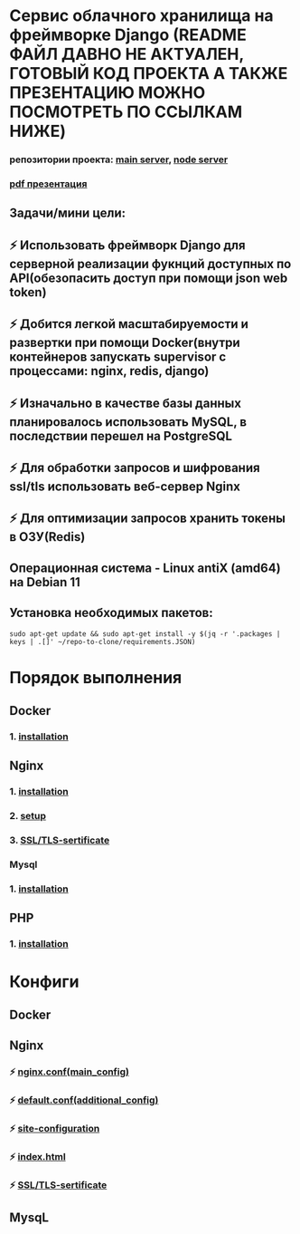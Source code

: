 # Сервис облачного хранилища на фреймворке Django (README ФАЙЛ ДАВНО НЕ АКТУАЛЕН, ГОТОВЫЙ КОД ПРОЕКТА А ТАКЖЕ ПРЕЗЕНТАЦИЮ МОЖНО ПОСМОТРЕТЬ ПО ССЫЛКАМ НИЖЕ)
### репозитории проекта: [main server](https://github.com/Z0DEN/myproject), [node server](https://github.com/Z0DEN/node_backend) 
### [pdf презентация](https://github.com/Z0DEN/Docker-server/blob/main/cloud.pdf)
## Задачи/мини цели:
## ⚡ Использовать фреймворк Django для серверной реализации фукнций доступных по API(обезопасить доступ при помощи json web token)
## ⚡ Добится легкой масштабируемости и развертки при помощи Docker(внутри контейнеров запускать supervisor с процессами: nginx, redis, django)
## ⚡ Изначально в качестве базы данных планировалось использовать MySQL, в последствии перешел на PostgreSQL
## ⚡ Для обработки запросов и шифрования ssl/tls использовать веб-сервер Nginx
## ⚡ Для оптимизации запросов хранить токены в ОЗУ(Redis)

## Операционная система - Linux antiX (amd64) на Debian 11
## Установка необходимых пакетов:
```
sudo apt-get update && sudo apt-get install -y $(jq -r '.packages | keys | .[]' ~/repo-to-clone/requirements.JSON)
```
# Порядок выполнения
## Docker
### 1. [installation](https://github.com/Z0DEN/Docker-server/blob/7415bd16205cb48d3fb8d2251f67af9a511abe7e/Docker/Installation.md#L1)
## Nginx
### 1. [installation](https://github.com/Z0DEN/Docker-server/blob/7415bd16205cb48d3fb8d2251f67af9a511abe7e/Nginx/Installation.md#L14)
### 2. [setup](https://github.com/Z0DEN/Docker-server/blob/7415bd16205cb48d3fb8d2251f67af9a511abe7e/Nginx/Setup.md)
### 3. [SSL/TLS-sertificate](https://github.com/Z0DEN/Docker-server/blob/main/Nginx/SSL_TLS-sertificates.md)
### Mysql
### 1. [installation](https://github.com/Z0DEN/Docker-server/blob/main/MariaDB/Install.md)
## PHP
### 1. [installation](https://github.com/Z0DEN/Docker-server/blob/main/PHP/Install.md)
# Конфиги
## Docker
## Nginx
### ⚡ [nginx.conf(main_config)](https://github.com/Z0DEN/Docker-server/blob/daeb39d3690642f73307d3f726a1a2554e436ad3/Nginx/configs/nginx.conf(main_config).md)  
### ⚡ [default.conf(additional_config)](https://github.com/Z0DEN/Docker-server/blob/daeb39d3690642f73307d3f726a1a2554e436ad3/Nginx/configs/default.conf(additional_config).md)  
### ⚡ [site-configuration](https://github.com/Z0DEN/Docker-server/blob/daeb39d3690642f73307d3f726a1a2554e436ad3/Nginx/configs/site-configuration.md)  
### ⚡ [index.html](https://github.com/Z0DEN/Docker-server/blob/daeb39d3690642f73307d3f726a1a2554e436ad3/Nginx/configs/site-configuration.md)
### ⚡ [SSL/TLS-sertificate](https://github.com/Z0DEN/Docker-server/blob/main/Nginx/SSL_TLS-sertificates.md)
## MysqL
